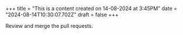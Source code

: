 +++
title = "This is a content created on 14-08-2024 at 3:45PM"
date = "2024-08-14T10:30:07.702Z"
draft = false
+++

  Review and merge the pull requests.
        